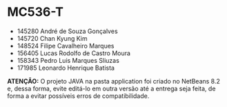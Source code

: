 # MC536-T
- 145280	André de Souza Gonçalves
- 145720	Chan Kyung Kim
- 148524	Filipe Cavalheiro Marques
- 156405	Lucas Rodolfo de Castro Moura
- 158343	Pedro Luis Marques Sliuzas
- 171985	Leonardo Henrique Batista

**ATENÇÃO:** O projeto JAVA na pasta application foi criado no NetBeans 8.2 e, dessa forma, evite editá-lo em outra versão até a entrega seja feita, de forma a evitar possíveis erros de compatibilidade.
